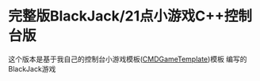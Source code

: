 # 完整版BlackJack/21点小游戏C++控制台版

这个版本是基于我自己的控制台小游戏模板([CMDGameTemplate](https://github.com/ZhaoTongFeng/CMDGameTemplate))模板
编写的BlackJack游戏
